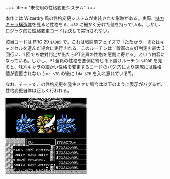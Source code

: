 +++
title = "未使用の性格変更システム"
+++

本作には Wizardry 風の性格変更システムが実装された形跡がある。実際、[味方キャラ構造体](@/data-structure/hero/_index.md)を見ると性格を `0..=32` に細かく分けた値を持っている。しかし、ロジック的に性格変更コードは決して実行されない。

該当コードは PRG 29 `$ADB5` で、これは戦闘前フェイズで「たたかう」またはキャンセルを選んだ場合に実行される。このルーチンは「敵軍の友好判定を最大 3 回行い、1 回でも敵対判定が出たらPT全員の性格を悪側に寄せる」という内容になっている。しかし、PT全員の性格を悪側に寄せる下請けルーチン `$ADDE` を見ると、味方キャラの細かい性格を変更するコードのバグ(?)により実際には性格値が変更されない (`inc $7B` の後に `lda $7B` を入れ忘れている?)。

なお、チートでこの性格変更を発生させた場合は以下のように表示がバグるが、性格変更自体は正しく行われる。

![性格変更が発生した場合](alignment-change.png)
